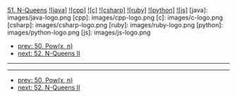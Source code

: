 [51. N-Queens](https://leetcode.com/problems/n-queens/)
[![java]](https://github.com/leetcode-study-group/leetcode-java-solutions/blob/master/051-n-queens.md)
[![cpp]](https://github.com/leetcode-study-group/leetcode-cpp-solutions/blob/master/051-n-queens.md)
[![c]](https://github.com/leetcode-study-group/leetcode-c-solutions/blob/master/051-n-queens.md)
[![csharp]](https://github.com/leetcode-study-group/leetcode-csharp-solutions/blob/master/051-n-queens.md)
[![ruby]](https://github.com/leetcode-study-group/leetcode-ruby-solutions/blob/master/051-n-queens.md)
[![python]](https://github.com/leetcode-study-group/leetcode-python-solutions/blob/master/051-n-queens.md)
[![js]](https://github.com/leetcode-study-group/leetcode-js-solutions/blob/master/051-n-queens.md)
[java]: images/java-logo.png
[cpp]: images/cpp-logo.png
[c]: images/c-logo.png
[csharp]: images/csharp-logo.png
[ruby]: images/ruby-logo.png
[python]: images/python-logo.png
[js]: images/js-logo.png

- [prev: 50. Pow(x, n)](050-powx-n.md)
- [next: 52. N-Queens II](052-n-queens-ii.md)

---


---

- [prev: 50. Pow(x, n)](050-powx-n.md)
- [next: 52. N-Queens II](052-n-queens-ii.md)

